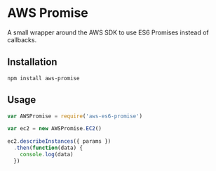 # AWS Promise

A small wrapper around the AWS SDK to use ES6 Promises instead of callbacks.

## Installation

```
npm install aws-promise
```

## Usage

```js
var AWSPromise = require('aws-es6-promise')

var ec2 = new AWSPromise.EC2()

ec2.describeInstances({ params })
  .then(function(data) {
    console.log(data)
  })
```
